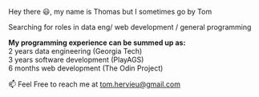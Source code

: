 Hey there 😃, my name is Thomas but I sometimes go by Tom

Searching for roles in data eng/ web development / general programming

**My programming experience can be summed up as:**  
2 years data engineering (Georgia Tech)  
3 years software development (PlayAGS)  
6 months web development (The Odin Project)

📫 Feel Free to reach me at tom.hervieu@gmail.com
